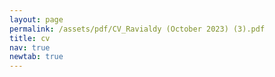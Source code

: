 ```yaml
---
layout: page
permalink: /assets/pdf/CV_Ravialdy (October 2023) (3).pdf
title: cv
nav: true
newtab: true
---
```

